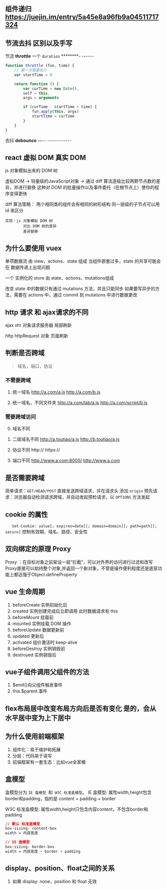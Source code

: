 ## 组件递归 https://juejin.im/entry/5a45e8a96fb9a04511717324

## 节流去抖 区别以及手写
节流
**throttle**
一个 `duration`
*********-
*---*---*
```js
function throttle (fun, time) {
    // 第一次需要执行
    var startTime = 0

    return function () {
        var curTime = new Date(),
        self = this,
        args = arguments

        if (curTime - startTime > time) {
            fun.apply(this, args)
            startTime = curTime
        }
    }
}
```
去抖
**debounce**
*****--*****--
-----*-------*

## react 虚拟 DOM 真实 DOM 
js 对象模拟出来的 DOM 树

虚拟DOM -> 轻量级的JavaScript对象 -> 通过 diff 算法逐级比较两颗节点数的差异，并进行替换
这种对 DOM 的批量操作以及事件委托（在根节点上）使你的程序变得更快

diff 算法策略：
    两个相同类的组件会有相同的树形结构
    同一层级的子节点可以用 id 来区分

    实现：js 对象模拟 DOM 树
            对比 DOM 树的差异
            差异替换

## 为什么要使用 vuex
单项数据流 由 view、actions、state 组成
当组件嵌套过多，state 的共享可能会在 数据传递上出现问题

一个 实例化的 store 由 state、actions、mutations组成

改变 state 中的数据只有通过 mutations 方法，并且只能同步
如果要写异步的方法，需要在 actions 中，通过 commit 到 mutations 中进行数据更改


## http 请求 和 ajax请求的不同
ajax
    xhr 对象请求服务器          局部刷新                

http
    httpRequest 对象            页面刷新

## 判断是否跨域
> 域名，端口，协议

### 不需要跨域
1. 统一域名
    http://a.com/a.js
    http://a.com/b.js

2. 统一域名，不同文件夹
    http://a.com/lab/a.js
    http://a.com/script/b.js

### 需要跨域访问
0. 域名不同

1. 二级域名不同
    http://a.toutiao/a.js
    http://b.toutiao/a.js
2. 协议不同
    http://
    https://
3. 端口不同
    http://www.a.com:8000/
    http://www.a.com


## 是否需要跨域
简单请求：`GET/HEAD/POST` 直接发送跨域请求，并在请求头 添加 `origin`
预先请求：浏览器自动检测请求跨域，并自动发起预检请求，以 `OPTIONS` 方法发起

## cookie 的属性
`	
Set-Cookie: value[; expires=date][; domain=domain][; path=path][; secure]
`
控制有效期、域名、路径、安全性

## 双向绑定的原理 Proxy

Proxy ：在目标对象之前架设一层“拦截”，可以对外界的访问进行过滤和改写
Proxy直接可以劫持整个对象,并返回一个新对象，不管是操作便利程度还是底层功能上都远强于Object.defineProperty

## vue 生命周期
1. beforeCreate 实例初始化后
2. created 实例创建完成后立即调用       此时数据请求有 this
3. beforeMount 挂载前
4. mounted 实例挂载                     DOM 操作
5. beforeUpdate 数据更新前
6. updated 更新后
7. activated 组价激活时 keep-alive
8. beforeDestroy 实例销毁前
9. destroyed 实例销毁后

## vue子组件调用父组件的方法
1. $emit()向父组件触发事件
2. this.$parent.事件

## flex布局居中改变布局方向后是否有变化 **是的，会从水平居中变为上下居中**

## 为什么使用前端框架
1. 组件化：易于维护和拓展
2. 分层：代码易于读写
3. 前端框架有一套生态：比如vue全家桶

## 盒模型
盒模型分为 `IE 盒模型 `和` W3C 标准盒模型`。
IE 盒模型:
    属性width,height包含border和padding，指的是 content + padding + border

W3C 标准盒模型:
    属性width,height只包含内容content，不包含border和padding

```css
// 默认 标准盒模型
box-sizing: content-box
width = 内容宽度

// IE 盒模型
box-sizing: border-box
width = 内容宽度 + border + padding

```

## display、position、float之间的关系
1. 如果 display: none，position 和 float 无效

